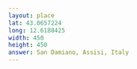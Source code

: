 ```yaml
---
layout: place
lat: 43.0657224
long: 12.6188425
width: 450
height: 450
answer: San Damiano, Assisi, Italy
---
```

